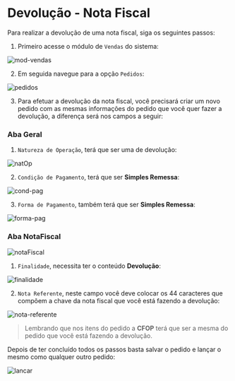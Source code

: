 # Devolução - Nota Fiscal

Para realizar a devolução de uma nota fiscal, siga os seguintes passos:

1. Primeiro acesse o módulo de ```Vendas``` do sistema:

![mod-vendas](https://raw.githubusercontent.com/netforcews/docs-erp/master/vendas/imgs/mod-vendas.png)

2. Em seguida navegue para a opção ```Pedidos```:

![pedidos](https://raw.githubusercontent.com/netforcews/docs-erp/master/vendas/imgs/pedidos.png)

3. Para efetuar a devolução da nota fiscal, você precisará criar um novo pedido com as mesmas informações do pedido que você quer fazer a devolução, a diferença será nos campos a seguir:

  ### Aba Geral
  1. ```Natureza de Operação```, terá que ser uma de devolução:
  
  ![natOp](https://raw.githubusercontent.com/netforcews/docs-erp/master/vendas/imgs/natOp.png)
  
  2. ```Condição de Pagamento```, terá que ser **Simples Remessa**:
  
  ![cond-pag](https://raw.githubusercontent.com/netforcews/docs-erp/master/vendas/imgs/cond-pag.png)
  
  3. ```Forma de Pagamento```, também terá que ser **Simples Remessa**:
  
  ![forma-pag](https://raw.githubusercontent.com/netforcews/docs-erp/master/vendas/imgs/forma-pag.png)
  
  ### Aba NotaFiscal
  ![notaFiscal](https://raw.githubusercontent.com/netforcews/docs-erp/master/vendas/imgs/notaFiscal.png)
  
  1. ```Finalidade```, necessita ter o conteúdo **Devolução**:
  
  ![finalidade](https://raw.githubusercontent.com/netforcews/docs-erp/master/vendas/imgs/finalidade.png)
  
  2. ```Nota Referente```, neste campo você deve colocar os 44 caracteres que compõem a chave da nota fiscal que você está fazendo a 
  devolução:
  
  ![nota-referente](https://raw.githubusercontent.com/netforcews/docs-erp/master/vendas/imgs/nota-referente.png)
  
> Lembrando que nos itens do pedido a **CFOP** terá que ser a mesma do pedido que você está fazendo a devolução.

Depois de ter concluído todos os passos basta salvar o pedido e lançar o mesmo como qualquer outro pedido:

![lancar](https://raw.githubusercontent.com/netforcews/docs-erp/master/vendas/imgs/lancar.png)

